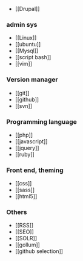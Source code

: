 * [[Drupal]]

### admin sys
* [[Linux]]
* [[ubuntu]]
* [[Mysql]]
* [[script bash]]
* [[vim]]

### Version manager
* [[git]]
* [[github]]
* [[svn]]

### Programming language
* [[php]]
* [[javascript]]
* [[jquery]]
* [[ruby]]

### Front end, theming 
* [[css]]
* [[sass]]
* [[html5]]

### Others
* [[RSS]]
* [[SEO]]
* [[SOLR]]
* [[gollum]]
* [[github selection]]

